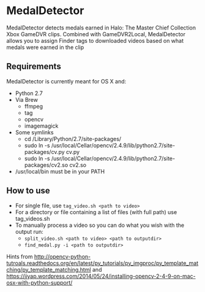 MedalDetector
=============

MedalDetector detects medals earned in Halo: The Master Chief Collection Xbox 
GameDVR clips. Combined with GameDVR2Local, MedalDetector allows you to assign
Finder tags to downloaded videos based on what medals were earned in the clip

Requirements
------------

MedalDetector is currently meant for OS X and:

* Python 2.7
* Via Brew
  * ffmpeg
  * tag
  * opencv
  * imagemagick
* Some symlinks
  * cd /Library/Python/2.7/site-packages/
  * sudo ln -s /usr/local/Cellar/opencv/2.4.9/lib/python2.7/site-packages/cv.py cv.py
  * sudo ln -s /usr/local/Cellar/opencv/2.4.9/lib/python2.7/site-packages/cv2.so cv2.so
* /usr/local/bin must be in your PATH

How to use
----------

* For single file, use `tag_video.sh <path to video>`
* For a directory or file containing a list of files (with full path) use tag_videos.sh
* To manually process a video so you can do what you wish with the output run:
  * `split_video.sh <path to video> <path to outputdir>`
  * `find_medal.py -i <path to outputdir>`

Hints from <http://opencv-python-tutroals.readthedocs.org/en/latest/py_tutorials/py_imgproc/py_template_matching/py_template_matching.html> and <https://jjyap.wordpress.com/2014/05/24/installing-opencv-2-4-9-on-mac-osx-with-python-support/>

